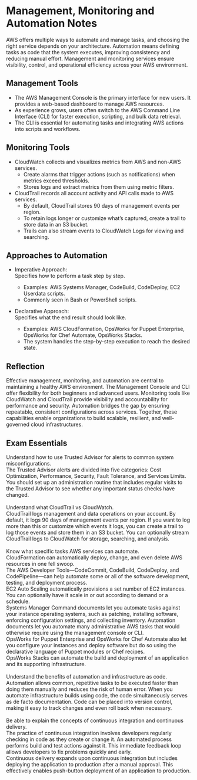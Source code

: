 # Management, Monitoring and Automation Notes

AWS offers multiple ways to automate and manage tasks, and choosing the right service depends on your architecture. Automation means defining tasks as code that the system executes, improving consistency and reducing manual effort. Management and monitoring services ensure visibility, control, and operational efficiency across your AWS environment.

## Management Tools
- The AWS Management Console is the primary interface for new users. It provides a web-based dashboard to manage AWS resources.  
- As experience grows, users often switch to the AWS Command Line Interface (CLI) for faster execution, scripting, and bulk data retrieval.  
- The CLI is essential for automating tasks and integrating AWS actions into scripts and workflows.

## Monitoring Tools
- CloudWatch collects and visualizes metrics from AWS and non-AWS services.  
  - Create alarms that trigger actions (such as notifications) when metrics exceed thresholds.  
  - Stores logs and extract metrics from them using metric filters.  
- CloudTrail records all account activity and API calls made to AWS services.  
  - By default, CloudTrail stores 90 days of management events per region.  
  - To retain logs longer or customize what’s captured, create a trail to store data in an S3 bucket.  
  - Trails can also stream events to CloudWatch Logs for viewing and searching.

## Approaches to Automation
- Imperative Approach:  
  Specifies how to perform a task step by step.  
  - Examples: AWS Systems Manager, CodeBuild, CodeDeploy, EC2 Userdata scripts.  
  - Commonly seen in Bash or PowerShell scripts.

- Declarative Approach:  
  Specifies what the end result should look like.  
  - Examples: AWS CloudFormation, OpsWorks for Puppet Enterprise, OpsWorks for Chef Automate, OpsWorks Stacks.  
  - The system handles the step-by-step execution to reach the desired state.

## Reflection
Effective management, monitoring, and automation are central to maintaining a healthy AWS environment. The Management Console and CLI offer flexibility for both beginners and advanced users. Monitoring tools like CloudWatch and CloudTrail provide visibility and accountability for performance and security. Automation bridges the gap by ensuring repeatable, consistent configurations across services. Together, these capabilities enable organizations to build scalable, resilient, and well-governed cloud infrastructures.

## Exam Essentials
Understand how to use Trusted Advisor for alerts to common system misconfigurations.<br>
The Trusted Advisor alerts are divided into five categories: Cost Optimization, Performance, Security, Fault Tolerance, and Services Limits.<br>
You should set up an administration routine that includes regular visits to the Trusted Advisor to see whether any important status checks have changed.
<br>
<br>
Understand what CloudTrail vs CloudWatch.<br> CloudTrail logs management and data operations on your account. By default, it logs 90 days of management events per region. If you want to log more than this or customize which events it logs, you can create a trail to log those events and store them in an S3 bucket. You can optionally stream CloudTrail logs to CloudWatch for storage, searching, and analysis.
<br>
<br>
Know what specific tasks AWS services can automate.<br>
CloudFormation can automatically deploy, change, and even delete AWS resources in one fell swoop.
<br>
The AWS Developer Tools—CodeCommit, CodeBuild, CodeDeploy, and CodePipeline—can help automate some or all of the software development, testing, and deployment process.
<br>
EC2 Auto Scaling automatically provisions a set number of EC2 instances. You can optionally have it scale in or out according to demand or a schedule.
<br>
Systems Manager Command documents let you automate tasks against your instance operating systems, such as patching, installing software, enforcing configuration settings, and collecting inventory. Automation documents let you automate many administrative AWS tasks that would otherwise require using the management console or CLI.
<br>
OpsWorks for Puppet Enterprise and OpsWorks for Chef Automate also let you configure your instances and deploy software but do so using the declarative language of Puppet modules or Chef recipes.
<br>
OpsWorks Stacks can automate the build and deployment of an application and its supporting infrastructure.
<br>
<br>
Understand the benefits of automation and infrastructure as code.<br>
Automation allows common, repetitive tasks to be executed faster than doing them manually and reduces the risk of human error. When you automate infrastructure builds using code, the code simultaneously serves as de facto documentation. Code can be placed into version control, making it easy to track changes and even roll back when necessary.
<br>
<br>
Be able to explain the concepts of continuous integration and continuous delivery.<br>
The practice of continuous integration involves developers regularly checking in code as they create or change it. An automated process performs build and test actions against it. This immediate feedback loop allows developers to fix problems quickly and early.
<br>
Continuous delivery expands upon continuous integration but includes deploying the application to production after a manual approval. This effectively enables push-button deployment of an application to production.
